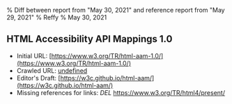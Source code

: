 % Diff between report from "May 30, 2021" and reference report from "May 29, 2021"
% Reffy
% May 30, 2021

## HTML Accessibility API Mappings 1.0

- Initial URL: [https://www.w3.org/TR/html-aam-1.0/](https://www.w3.org/TR/html-aam-1.0/)
- Crawled URL: [undefined](undefined)
- Editor's Draft: [https://w3c.github.io/html-aam/](https://w3c.github.io/html-aam/)
- Missing references for links: *DEL* https://www.w3.org/TR/html4/present/


